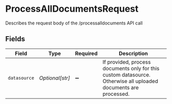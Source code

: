 # ProcessAllDocumentsRequest

Describes the request body of the /processalldocuments API call


## Fields

| Field                                                                                                           | Type                                                                                                            | Required                                                                                                        | Description                                                                                                     |
| --------------------------------------------------------------------------------------------------------------- | --------------------------------------------------------------------------------------------------------------- | --------------------------------------------------------------------------------------------------------------- | --------------------------------------------------------------------------------------------------------------- |
| `datasource`                                                                                                    | *Optional[str]*                                                                                                 | :heavy_minus_sign:                                                                                              | If provided, process documents only for this custom datasource. Otherwise all uploaded documents are processed. |